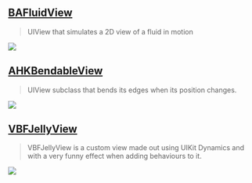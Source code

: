 [BAFluidView](https://github.com/antiguab/BAFluidView)
--
> UIView that simulates a 2D view of a fluid in motion

![](https://github.com/antiguab/BAFluidView/raw/master/readmeAssets/example6.gif)

[AHKBendableView](https://github.com/fastred/AHKBendableView)
--
> UIView subclass that bends its edges when its position changes.

![](https://raw.githubusercontent.com/fastred/AHKBendableView/master/demo.gif)

[VBFJellyView](https://github.com/victorBaro/VBFJellyView)
--
> VBFJellyView is a custom view made out using UIKit Dynamics and with a very funny effect when adding behaviours to it.

![](https://camo.githubusercontent.com/b0f5afe69dc6620e2f81f447345a67418d107933/68747470733a2f2f6431337961637572716a676172612e636c6f756466726f6e742e6e65742f75736572732f3338313133332f73637265656e73686f74732f313639343335382f7662666a656c6c79766965772e676966)
